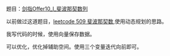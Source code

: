 题目：[剑指Offer10_I_斐波那契数列](https://leetcode-cn.com/problems/fei-bo-na-qi-shu-lie-lcof/)

以前做过这道题目，[leetcode 509 斐波那契数](https://blog.csdn.net/sinat_38816924/article/details/120790636),使用动态规划的思路。

我写代码的时候，使用向量保存数据。

可以优化，优化掉辅助空间。使用三个变量迭代向前即可。